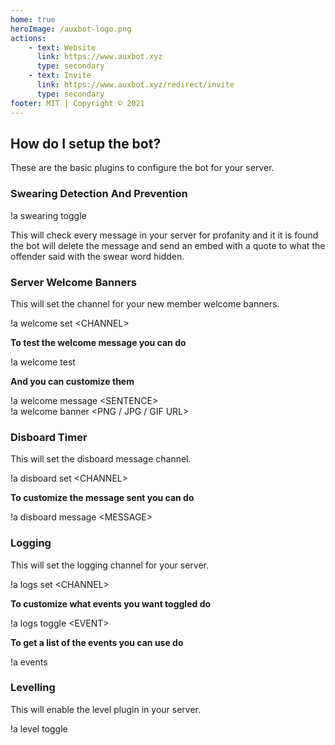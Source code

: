 ```yaml
---
home: true
heroImage: /auxbot-logo.png
actions:
    - text: Website
      link: https://www.auxbot.xyz
      type: secondary
    - text: Invite
      link: https://www.auxbot.xyz/redirect/invite
      type: secondary
footer: MIT | Copyright © 2021
---
```


<Docsearch />

## How do I setup the bot?

These are the basic plugins to configure the bot for your server.

### Swearing Detection And Prevention

<ClientOnly>
	<DiscordMessages>
		<DiscordMessage profile="user">
			!a swearing toggle
		</DiscordMessage>
	</DiscordMessages>
</ClientOnly>

This will check every message in your server for profanity and it it is found the bot will delete the message and send an embed with a quote to what the offender said with the swear word hidden.

### Server Welcome Banners

This will set the channel for your new member welcome banners.

<ClientOnly>
	<DiscordMessages>
		<DiscordMessage profile="user">
			!a welcome set &lt;CHANNEL&gt;
		</DiscordMessage>
	</DiscordMessages>
</ClientOnly>

**To test the welcome message you can do**

<ClientOnly>
	<DiscordMessages>
		<DiscordMessage profile="user">
			!a welcome test
		</DiscordMessage>
	</DiscordMessages>
</ClientOnly>

**And you can customize them**

<ClientOnly>
	<DiscordMessages>
		<DiscordMessage profile="user">
			!a welcome message &lt;SENTENCE&gt;<br>!a welcome banner &lt;PNG / JPG / GIF URL&gt;
		</DiscordMessage>
	</DiscordMessages>
</ClientOnly>

### Disboard Timer

This will set the disboard message channel.

<ClientOnly>
	<DiscordMessages>
		<DiscordMessage profile="user">
			!a disboard set &lt;CHANNEL&gt;
		</DiscordMessage>
	</DiscordMessages>
</ClientOnly>

**To customize the message sent you can do**

<ClientOnly>
	<DiscordMessages>
		<DiscordMessage profile="user">
			!a disboard message &lt;MESSAGE&gt;
		</DiscordMessage>
	</DiscordMessages>
</ClientOnly>

### Logging

This will set the logging channel for your server.

<ClientOnly>
	<DiscordMessages>
		<DiscordMessage profile="user">
			!a logs set &lt;CHANNEL&gt;
		</DiscordMessage>
	</DiscordMessages>
</ClientOnly>

**To customize what events you want toggled do**

<ClientOnly>
	<DiscordMessages>
		<DiscordMessage profile="user">
			!a logs toggle &lt;EVENT&gt;
		</DiscordMessage>
	</DiscordMessages>
</ClientOnly>

**To get a list of the events you can use do**

<ClientOnly>
	<DiscordMessages>
		<DiscordMessage profile="user">
			!a events
		</DiscordMessage>
	</DiscordMessages>
</ClientOnly>

### Levelling

This will enable the level plugin in your server.

<ClientOnly>
	<DiscordMessages>
		<DiscordMessage profile="user">
			!a level toggle
		</DiscordMessage>
	</DiscordMessages>
</ClientOnly>
